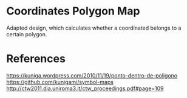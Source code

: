 Coordinates Polygon Map
=======================
Adapted design, which calculates whether a coordinated belongs to a certain polygon.

References
=========
https://kuniga.wordpress.com/2010/11/19/ponto-dentro-de-poligono
https://github.com/kunigami/symbol-maps
http://ctw2011.dia.uniroma3.it/ctw_proceedings.pdf#page=109
